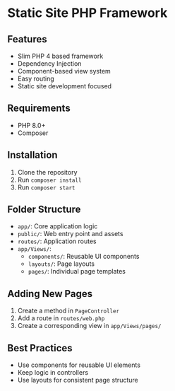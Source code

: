 # Static Site PHP Framework

## Features
- Slim PHP 4 based framework
- Dependency Injection
- Component-based view system
- Easy routing
- Static site development focused

## Requirements
- PHP 8.0+
- Composer

## Installation
1. Clone the repository
2. Run `composer install`
3. Run `composer start`

## Folder Structure
- `app/`: Core application logic
- `public/`: Web entry point and assets
- `routes/`: Application routes
- `app/Views/`: 
  - `components/`: Reusable UI components
  - `layouts/`: Page layouts
  - `pages/`: Individual page templates

## Adding New Pages
1. Create a method in `PageController`
2. Add a route in `routes/web.php`
3. Create a corresponding view in `app/Views/pages/`

## Best Practices
- Use components for reusable UI elements
- Keep logic in controllers
- Use layouts for consistent page structure